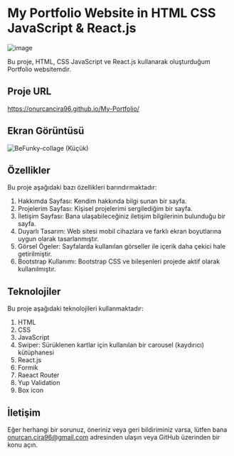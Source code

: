 # My Portfolio Website in HTML CSS JavaScript & React.js

![image](https://github.com/onurcancira96/My-Portfolio/assets/114770570/bc513a85-a88b-4b69-a825-73db47924f6d)

Bu proje, HTML, CSS JavaScript ve React.js kullanarak oluşturduğum Portfolio websitemdir.

## Proje URL

https://onurcancira96.github.io/My-Portfolio/

## Ekran Görüntüsü

![BeFunky-collage (Küçük)](https://github.com/onurcancira96/My-Portfolio/assets/114770570/e22acfcd-c680-4a94-8e01-4720e0303ac4)

## Özellikler
Bu proje aşağıdaki bazı özellikleri barındırmaktadır:

1. Hakkımda Sayfası: Kendim hakkında bilgi sunan bir sayfa.
2. Projelerim Sayfası: Kişisel projelerimi sergilediğim bir sayfa.
3. İletişim Sayfası: Bana ulaşabileceğiniz iletişim bilgilerinin bulunduğu bir sayfa.
4. Duyarlı Tasarım: Web sitesi mobil cihazlara ve farklı ekran boyutlarına uygun olarak tasarlanmıştır.
5. Görsel Ögeler: Sayfalarda kullanılan görseller ile içerik daha çekici hale getirilmiştir.
6. Bootstrap Kullanımı: Bootstrap CSS ve bileşenleri projede aktif olarak kullanılmıştır.

## Teknolojiler
Bu proje aşağıdaki teknolojileri kullanmaktadır:

1. HTML
2. CSS
3. JavaScript
4. Swiper: Sürüklenen kartlar için kullanılan bir carousel (kaydırıcı) kütüphanesi
5. React.js
6. Formik
7. Raeact Router
8. Yup Validation
9. Box icon

## İletişim
Eğer herhangi bir sorunuz, öneriniz veya geri bildiriminiz varsa, lütfen bana onurcan.cira96@gmail.com adresinden ulaşın veya GitHub üzerinden bir konu açın.
